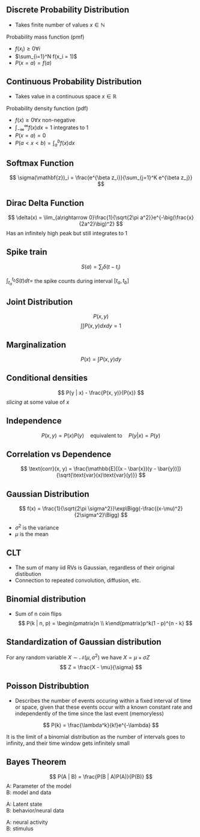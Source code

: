 ## Discrete Probability Distribution
* Takes finite number of values $x \in \mathbb{N}$

Probability mass function (pmf)
* $f(x_i) \geq 0 \forall i$
* $\sum_{i=1}^N f(x_i = 1)$
* $P(x = a) = f(a)$


## Continuous Probability Distribution
* Takes value in a continuous space $x\in\mathbb{R}$

Probability density function (pdf)
* $f(x) \geq 0\forall x$ non-negative
* $\int_{-\infty}^\infty f(x) dx = 1$ integrates to 1
* $P(x = a) = 0$
* $P(a < x < b) = \int_a^b f(x) dx$


## Softmax Function
$$
\sigma(\mathbf{z})_i = \frac{e^{\beta z_i}}{\sum_{j=1}^K e^{\beta z_j}}
$$


## Dirac Delta Function
$$
\delta(x) = \lim_{a\rightarrow 0}\frac{1}{\sqrt{2\pi a^2}}e^{-\big(\frac{x}{2a^2}\big)^2}
$$
Has an infinitely high peak but still integrates to 1

## Spike train
$$
S(a) = \sum_i \delta(t - t_i)
$$

$\int_{t_a}^{t_b} S(t) dt =$ the spike counts during interval $[t_a, t_b]$


## Joint Distribution
$$
P(x, y)
$$
$$
\int\int P(x, y)dx dy = 1
$$

## Marginalization
$$
P(x) = \int P(x, y)dy
$$

## Conditional densities
$$
P(y | x) - \frac{P(x, y)}{P(x)}
$$
*slicing* at some value of $x$

## Independence
$$
P(x, y) = P(x)P(y) \quad\text{equivalent to}\quad P(y|x) = P(y)
$$

## Correlation vs Dependence
$$
\text{corr}(x, y) = \frac{\mathbb{E}[(x - \bar{x})(y - \bar{y})]}{\sqrt{\text{var}(x)\text{var}(y)}}
$$

## Gaussian Distribution
$$
f(x) = \frac{1}{\sqrt{2\pi \sigma^2}}\exp\Bigg(-\frac{(x-\mu)^2}{2\sigma^2}\Bigg)
$$
* $\sigma^2$ is the variance
* $\mu$ is the mean

## CLT
* The sum of many iid RVs is Gaussian, regardless of their original distibution
* Connection to repeated convolution, diffusion, etc.

## Binomial distribution
* Sum of n coin flips
$$
P(k | n, p) = \begin{pmatrix}n \\ k\end{pmatrix}p^k(1 - p)^{n - k}
$$

## Standardization of Gaussian distribution
For any random variable $X \sim \mathcal{N}(\mu, \sigma^2)$ we have $X = \mu + \sigma Z$
$$
Z = \frac{X - \mu}{\sigma}
$$

## Poisson Distribubtion
* Describes the number of events occuring within a fixed interval of time or space, given that these events occur with a known constant rate and independently of the time since the last event (memoryless)

$$
P(k) = \frac{\lambda^k}{k!}e^{-\lambda}
$$

It is the limit of a binomial distribution as the number of intervals goes to infinity, and their time window gets infinitely small

## Bayes Theorem
$$
P(A | B) = \frac{P(B | A)P(A)}{P(B)}
$$
A: Parameter of the model  
B: model and data

A: Latent state  
B: behavior/neural data

A: neural activity  
B: stimulus